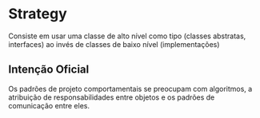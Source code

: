 # Strategy

Consiste em usar uma classe de alto nível como tipo (classes abstratas, interfaces) ao invés de classes de baixo nível (implementações)

## Intenção Oficial

Os padrões de projeto comportamentais se preocupam com algoritmos, a atribuição de responsabilidades entre objetos e os padrões de comunicação entre eles.

